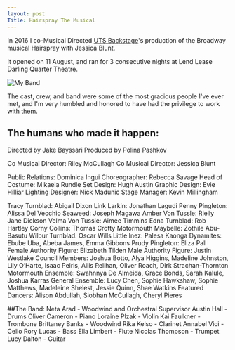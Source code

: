 ```yaml
---
layout: post
Title: Hairspray The Musical
---
```


In 2016 I co-Musical Directed [UTS Backstage](https://www.facebook.com/UTSBackstage/)'s production of the Broadway musical Hairspray with Jessica Blunt.

It opened on 11 August, and ran for 3 consecutive nights at Lend Lease Darling Quarter Theatre.

![My Band](/images/hairsprayband.jpg)

The cast, crew, and band were some of the most gracious people I've ever met, and I'm very humbled and honored to have had the privilege to work with them.

## The humans who made it happen:

Directed by Jake Bayssari 
Produced by Polina Pashkov

Co Musical Director: Riley McCullagh
Co Musical Director: Jessica Blunt

Public Relations: Dominica Ingui
Choreographer: Rebecca Savage 
Head of Costume: Mikaela Rundle 
Set Design: Hugh Austin 
Graphic Design: Evie Hilliar 
Lighting Designer: Nick Madunic 
Stage Manager: Kevin Millingham

Tracy Turnblad: Abigail Dixon
Link Larkin: Jonathan Lagudi
Penny Pingleton: Alissa Del Vecchio
Seaweed: Joseph Magawa
Amber Von Tussle: Rielly Jane Dickson
Velma Von Tussle: Aimee Timmins
Edna Turnblad: Rob Hartley
Corny Collins: Thomas Crotty
Motormouth Maybelle: Zothile Abu-Basutu
Wilbur Turnblad: Oscar Wills
Little Inez: Palesa Kaonga
Dynamites: Ebube Uba, Abeba James, Emma Gibbons
Prudy Pingleton: Eliza Pall
Female Authority Figure: Elizabeth Tilden
Male Authority Figure: Justin Westlake
Council Members: Joshua Botto, Alya Higgins, Madeline Johnston, Lily O’Harte, Isaac Peiris, Ailis Relihan, Oliver Roach, Dirk Strachan-Thornton
Motormouth Ensemble: Swahnnya De Almeida, Grace Bonds, Sarah Kalule, Joshua Karras
General Ensemble: Lucy Chen, Sophie Hawkshaw, Sophie Matthews, Madeleine Shelest, Jessie Quinn, Shae Watkins
Featured Dancers: Alison Abdullah, Siobhan McCullagh, Cheryl Pieres

##The Band:
Neta Arad - Woodwind and Orchestral Supervisor
Austin Hall - Drums
Oliver Cameron - Piano
Loraine Plzak - Violin
Kai Faulkner - Trombone
Brittaney Banks - Woodwind
Rika Kelso - Clarinet
Annabel Vici - Cello
Rory Lucas - Bass
Ella Limbert - Flute
Nicolas Thompson - Trumpet
Lucy Dalton - Guitar
